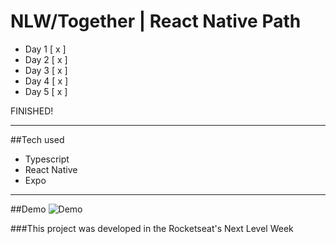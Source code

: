 # NLW/Together | React Native Path

- Day 1 [ x ]
- Day 2 [ x ]
- Day 3 [ x ]
- Day 4 [ x ]
- Day 5 [ x ]

FINISHED!

---
##Tech used
- Typescript
- React Native
- Expo

---
##Demo
![Demo](https://s6.gifyu.com/images/WhatsApp-Video-2021-06-26-at-214.md.gif)

###This project was developed in the Rocketseat's Next Level Week
